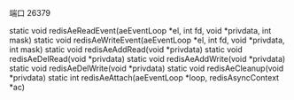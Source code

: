 
端口 26379

static void redisAeReadEvent(aeEventLoop *el, int fd, void *privdata, int mask)
static void redisAeWriteEvent(aeEventLoop *el, int fd, void *privdata, int mask)
static void redisAeAddRead(void *privdata)
static void redisAeDelRead(void *privdata)
static void redisAeAddWrite(void *privdata)
static void redisAeDelWrite(void *privdata)
static void redisAeCleanup(void *privdata)
static int redisAeAttach(aeEventLoop *loop, redisAsyncContext *ac)
